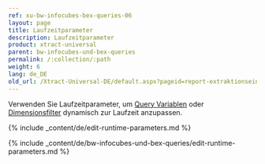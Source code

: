 ```yaml
---
ref: xu-bw-infocubes-bex-queries-06
layout: page
title: Laufzeitparameter
description: Laufzeitparameter
product: xtract-universal
parent: bw-infocubes-und-bex-queries
permalink: /:collection/:path
weight: 6
lang: de_DE
old_url: /Xtract-Universal-DE/default.aspx?pageid=report-extraktionseinstellungen
---
```


Verwenden Sie Laufzeitparameter, um [Query Variablen](./variablen) oder [Dimensionsfilter](./eine-bw-cube-quelle-definieren#einstellen-eines-dimensionsfilters) dynamisch zur Laufzeit anzupassen.


{% include _content/de/edit-runtime-parameters.md %}

{% include _content/de/bw-infocubes-und-bex-queries/edit-runtime-parameters.md %}
